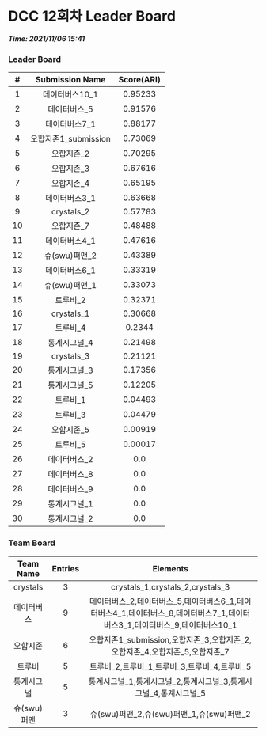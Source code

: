 # DCC 12회차 Leader Board
***Time: 2021/11/06 15:41***

### Leader Board

|#|Submission Name|Score(ARI)|
|:---:|:---:|:---:|
|1|데이터버스10_1|0.95233|
|2|데이터버스_5|0.91576|
|3|데이터버스7_1|0.88177|
|4|오합지존1_submission|0.73069|
|5|오합지존_2|0.70295|
|6|오합지존_3|0.67616|
|7|오합지존_4|0.65195|
|8|데이터버스3_1|0.63668|
|9|crystals_2|0.57783|
|10|오합지존_7|0.48488|
|11|데이터버스4_1|0.47616|
|12|슈(swu)퍼맨_2|0.43389|
|13|데이터버스6_1|0.33319|
|14|슈(swu)퍼맨_1|0.33073|
|15|트루비_2|0.32371|
|16|crystals_1|0.30668|
|17|트루비_4|0.2344|
|18|통계시그널_4|0.21498|
|19|crystals_3|0.21121|
|20|통계시그널_3|0.17356|
|21|통계시그널_5|0.12205|
|22|트루비_1|0.04493|
|23|트루비_3|0.04479|
|24|오합지존_5|0.00919|
|25|트루비_5|0.00017|
|26|데이터버스_2|0.0|
|27|데이터버스_8|0.0|
|28|데이터버스_9|0.0|
|29|통계시그널_1|0.0|
|30|통계시그널_2|0.0|

### Team Board

|Team Name|Entries|Elements|
|:---:|:---:|:---:|
|crystals|3|crystals_1,crystals_2,crystals_3|
|데이터버스|9|데이터버스_2,데이터버스_5,데이터버스6_1,데이터버스4_1,데이터버스_8,데이터버스7_1,데이터버스3_1,데이터버스_9,데이터버스10_1|
|오합지존|6|오합지존1_submission,오합지존_3,오합지존_2,오합지존_4,오합지존_5,오합지존_7|
|트루비|5|트루비_2,트루비_1,트루비_3,트루비_4,트루비_5|
|통계시그널|5|통계시그널_1,통계시그널_2,통계시그널_3,통계시그널_4,통계시그널_5|
|슈(swu)퍼맨|3|슈(swu)퍼맨_2,슈(swu)퍼맨_1,슈(swu)퍼맨_2|
